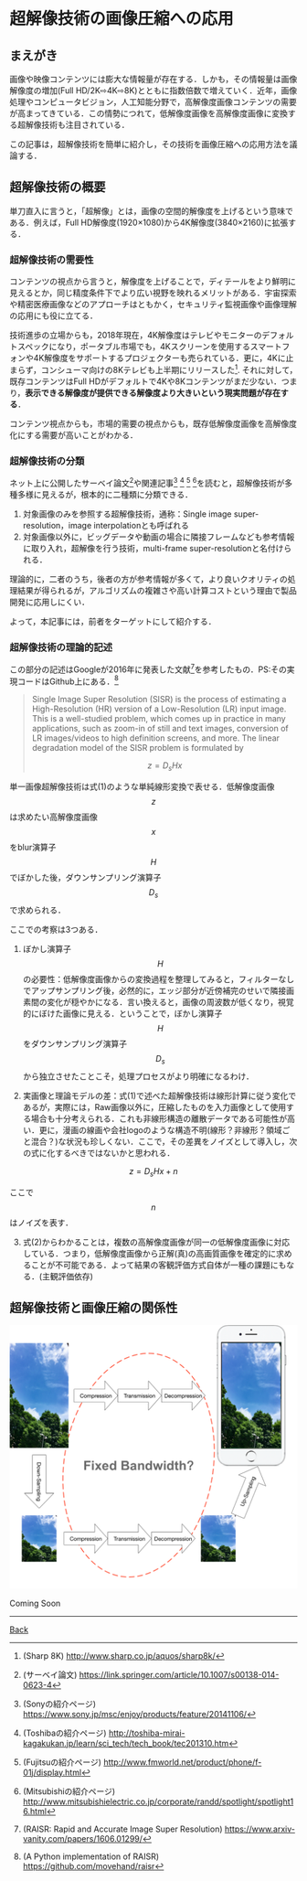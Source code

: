 # 超解像技術の画像圧縮への応用

## まえがき

画像や映像コンテンツには膨大な情報量が存在する．しかも，その情報量は画像解像度の増加(Full HD/2K⇨4K⇨8K)とともに指数倍数で増えていく．近年，画像処理やコンピュータビジョン，人工知能分野で，高解像度画像コンテンツの需要が高まってきている．この情勢につれて，低解像度画像を高解像度画像に変換する超解像技術も注目されている．

この記事は，超解像技術を簡単に紹介し，その技術を画像圧縮への応用方法を議論する．

## 超解像技術の概要

単刀直入に言うと，「超解像」とは，画像の空間的解像度を上げるという意味である．例えば，Full HD解像度(1920×1080)から4K解像度(3840×2160)に拡張する．

### 超解像技術の需要性

コンテンツの視点から言うと，解像度を上げることで，ディテールをより鮮明に見えるとか，同じ精度条件下でより広い視野を映れるメリットがある．宇宙探索や精密医療画像などのアプローチはともかく，セキュリティ監視画像や画像理解の応用にも役に立てる．

技術進歩の立場からも，2018年現在，4K解像度はテレビやモニターのデフォルトスペックになり，ポータブル市場でも，4Kスクリーンを使用するスマートフォンや4K解像度をサポートするプロジェクターも売られている．更に，4Kに止まらず，コンシューマ向けの8Kテレビも上半期にリリースした[^8k]. それに対して，既存コンテンツはFull HDがデフォルトで4Kや8Kコンテンツがまだ少ない．つまり，**表示できる解像度が提供できる解像度より大きいという現実問題が存在する**．

コンテンツ視点からも，市場的需要の視点からも，既存低解像度画像を高解像度化にする需要が高いことがわかる．

### 超解像技術の分類

ネット上に公開したサーベイ論文[^survey]や関連記事[^sony] [^toshiba] [^fujitsu] [^mitsubishi]を読むと，超解像技術が多種多様に見えるが，根本的に二種類に分類できる．

1. 対象画像のみを参照する超解像技術，通称：Single image super-resolution，image interpolationとも呼ばれる
2. 対象画像以外に，ビッグデータや動画の場合に隣接フレームなども参考情報に取り入れ，超解像を行う技術，multi-frame super-resolutionと名付けられる．

理論的に，二者のうち，後者の方が参考情報が多くて，より良いクオリティの処理結果が得られるが，アルゴリズムの複雑さや高い計算コストという理由で製品開発に応用しにくい．

よって，本記事には，前者をターゲットにして紹介する．

### 超解像技術の理論的記述

この部分の記述はGoogleが2016年に発表した文献[^Google]を参考したもの．PS:その実現コードはGithub上にある．[^RAISRCode]

> Single Image Super Resolution (SISR) is the process of estimating a High-Resolution (HR) version of a Low-Resolution (LR) input image. This is a well-studied problem, which comes up in practice in many applications, such as zoom-in of still and text images, conversion of LR images/videos to high definition screens, and more. The linear degradation model of the SISR problem is formulated by 
>
> $$
> z = D_sHx
> $$
>

単一画像超解像技術は式(1)のような単純線形変換で表せる．低解像度画像$$z$$は求めたい高解像度画像$$x$$をblur演算子$$H$$でぼかした後，ダウンサンプリング演算子$$D_s$$で求められる．

ここでの考察は3つある．

1. ぼかし演算子$$H$$の必要性：低解像度画像からの変換過程を整理してみると，フィルターなしでアップサンプリング後，必然的に，エッジ部分が近傍補完のせいで隣接画素間の変化が穏やかになる．言い換えると，画像の周波数が低くなり，視覚的にぼけた画像に見える．ということで，ぼかし演算子$$H$$をダウンサンプリング演算子$$D_s$$から独立させたことこそ，処理プロセスがより明確になるわけ．

2. 実画像と理論モデルの差：式(1)で述べた超解像技術は線形計算に従う変化であるが，実際には，Raw画像以外に，圧縮したものを入力画像として使用する場合も十分考えられる．これも非線形構造の離散データである可能性が高い．更に，漫画の線画や会社logoのような構造不明(線形？非線形？領域ごと混合？)な状況も珍しくない．ここで，その差異をノイズとして導入し，次の式に化するべきではないかと思われる．

$$
   z = D_sHx+n
$$

ここで$$n$$はノイズを表す．

3. 式(2)からわかることは，複数の高解像度画像が同一の低解像度画像に対応している．つまり，低解像度画像から正解(真)の高画質画像を確定的に求めることが不可能である．よって結果の客観評価方式自体が一種の課題にもなる．(主観評価依存)

## 超解像技術と画像圧縮の関係性

![CompressionMethod](figs/CompressionMethod.png)

Coming Soon







---

[^8k]: (Sharp 8K) http://www.sharp.co.jp/aquos/sharp8k/ 
[^survey]: (サーベイ論文) https://link.springer.com/article/10.1007/s00138-014-0623-4 
[^sony]: (Sonyの紹介ページ) https://www.sony.jp/msc/enjoy/products/feature/20141106/ 
[^toshiba]: (Toshibaの紹介ページ) http://toshiba-mirai-kagakukan.jp/learn/sci_tech/tech_book/tec201310.htm
[^fujitsu]: (Fujitsuの紹介ページ) http://www.fmworld.net/product/phone/f-01j/display.html
[^mitsubishi]: (Mitsubishiの紹介ページ) http://www.mitsubishielectric.co.jp/corporate/randd/spotlight/spotlight16.html
[^Google]: (RAISR: Rapid and Accurate Image Super Resolution) https://www.arxiv-vanity.com/papers/1606.01299/
[^RAISRCode]: (A Python implementation of RAISR) https://github.com/movehand/raisr



[Back](README.md)
